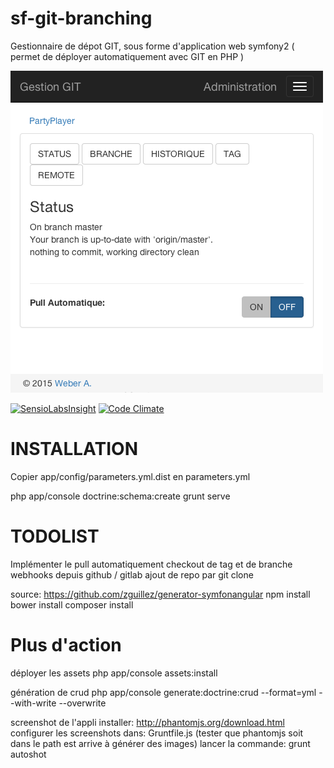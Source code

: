 # sf-git-branching
Gestionnaire de dépot GIT, sous forme d'application web symfony2
( permet de déployer automatiquement avec GIT en PHP )

![Index screenshot](/web/images/screenshots/local-500x500-index.png?raw=true "Index")


[![SensioLabsInsight](https://insight.sensiolabs.com/projects/c4e5d688-c273-4791-8894-c5c2b4d9e408/big.png)](https://insight.sensiolabs.com/projects/c4e5d688-c273-4791-8894-c5c2b4d9e408)
[![Code Climate](https://codeclimate.com/github/TwanoO67/sf-git-branching/badges/gpa.svg)](https://codeclimate.com/github/TwanoO67/sf-git-branching)

# INSTALLATION

Copier app/config/parameters.yml.dist en parameters.yml

php app/console doctrine:schema:create
grunt serve

# TODOLIST

Implémenter le pull automatiquement
checkout de tag et de branche
webhooks depuis github / gitlab
ajout de repo par git clone


source: https://github.com/zguillez/generator-symfonangular
npm install
bower install
composer install

# Plus d'action

déployer les assets
php app/console assets:install

génération de crud
php app/console generate:doctrine:crud --format=yml --with-write --overwrite

screenshot de l'appli
installer: http://phantomjs.org/download.html
configurer les screenshots dans: Gruntfile.js
(tester que phantomjs soit dans le path est arrive à générer des images)
lancer la commande: grunt autoshot

